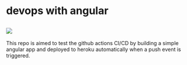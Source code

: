 
# devops with angular 

![](https://github.com/hatembentayeb/angular-devops/workflows/Build%20an%20angular%20project/badge.svg)
---
This repo is aimed to test the github actions CI/CD by building a simple angular app and deployed to heroku automatically when a push event is triggered.



